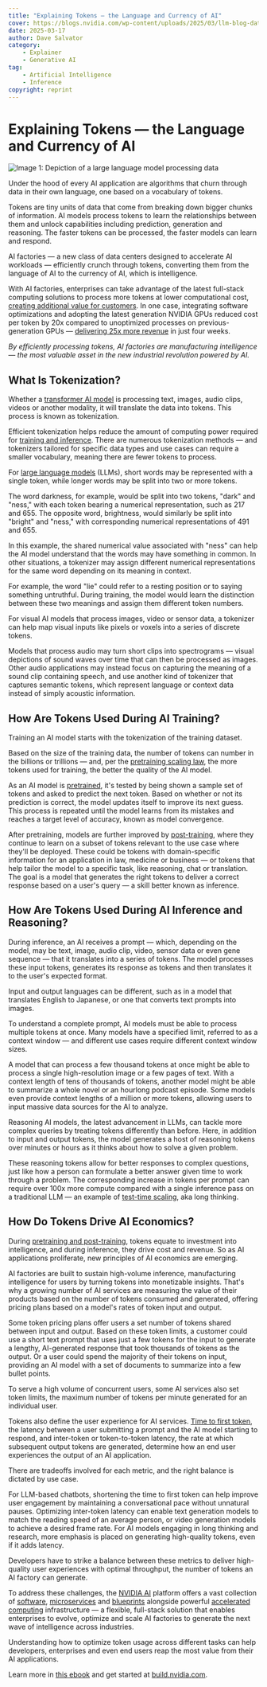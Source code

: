 ```yaml
---
title: "Explaining Tokens — the Language and Currency of AI"
cover: https://blogs.nvidia.com/wp-content/uploads/2025/03/llm-blog-data-curator-2847806-1280x680-1.png
date: 2025-03-17
author: Dave Salvator
category:
    - Explainer
    - Generative AI
tag:
    - Artificial Intelligence 
    - Inference
copyright: reprint
---
```


# Explaining Tokens — the Language and Currency of AI

![Image 1: Depiction of a large language model processing data](https://blogs.nvidia.com/wp-content/uploads/2025/03/llm-blog-data-curator-2847806-1280x680-1.png)

Under the hood of every AI application are algorithms that churn through data in their own language, one based on a vocabulary of tokens.

Tokens are tiny units of data that come from breaking down bigger chunks of information. AI models process tokens to learn the relationships between them and unlock capabilities including prediction, generation and reasoning. The faster tokens can be processed, the faster models can learn and respond.

AI factories — a new class of data centers designed to accelerate AI workloads — efficiently crunch through tokens, converting them from the language of AI to the currency of AI, which is intelligence.

With AI factories, enterprises can take advantage of the latest full-stack computing solutions to process more tokens at lower computational cost, [creating additional value for customers](https://blogs.nvidia.com/blog/ai-inference-platform/). In one case, integrating software optimizations and adopting the latest generation NVIDIA GPUs reduced cost per token by 20x compared to unoptimized processes on previous-generation GPUs — [delivering 25x more revenue](https://x.com/NVIDIAAIDev/status/1894172956726890623) in just four weeks.

_By efficiently processing tokens, AI factories are manufacturing intelligence — the most valuable asset in the new industrial revolution powered by AI._

## **What Is Tokenization?** 

Whether a [transformer AI model](https://blogs.nvidia.com/blog/what-is-a-transformer-model/) is processing text, images, audio clips, videos or another modality, it will translate the data into tokens. This process is known as tokenization.

Efficient tokenization helps reduce the amount of computing power required for [training and inference](https://blogs.nvidia.com/blog/difference-deep-learning-training-inference-ai/). There are numerous tokenization methods — and tokenizers tailored for specific data types and use cases can require a smaller vocabulary, meaning there are fewer tokens to process.

For [large language models](https://www.nvidia.com/en-us/glossary/large-language-models/) (LLMs), short words may be represented with a single token, while longer words may be split into two or more tokens.

The word darkness, for example, would be split into two tokens, "dark" and "ness," with each token bearing a numerical representation, such as 217 and 655. The opposite word, brightness, would similarly be split into "bright" and "ness," with corresponding numerical representations of 491 and 655.

In this example, the shared numerical value associated with "ness" can help the AI model understand that the words may have something in common. In other situations, a tokenizer may assign different numerical representations for the same word depending on its meaning in context.

For example, the word "lie" could refer to a resting position or to saying something untruthful. During training, the model would learn the distinction between these two meanings and assign them different token numbers.

For visual AI models that process images, video or sensor data, a tokenizer can help map visual inputs like pixels or voxels into a series of discrete tokens.

Models that process audio may turn short clips into spectrograms — visual depictions of sound waves over time that can then be processed as images. Other audio applications may instead focus on capturing the meaning of a sound clip containing speech, and use another kind of tokenizer that captures semantic tokens, which represent language or context data instead of simply acoustic information.

## **How Are Tokens Used During AI Training?**

Training an AI model starts with the tokenization of the training dataset.

Based on the size of the training data, the number of tokens can number in the billions or trillions — and, per the [pretraining scaling law](https://blogs.nvidia.com/blog/ai-scaling-laws/), the more tokens used for training, the better the quality of the AI model.

As an AI model is [pretrained](https://youtube.com/shorts/18kMZW2HPGQ?si=aySxqllQ0Yg-L2fK), it's tested by being shown a sample set of tokens and asked to predict the next token. Based on whether or not its prediction is correct, the model updates itself to improve its next guess. This process is repeated until the model learns from its mistakes and reaches a target level of accuracy, known as model convergence.

After pretraining, models are further improved by [post-training](https://blogs.nvidia.com/blog/ai-scaling-laws/#post-training-scaling), where they continue to learn on a subset of tokens relevant to the use case where they'll be deployed. These could be tokens with domain-specific information for an application in law, medicine or business — or tokens that help tailor the model to a specific task, like reasoning, chat or translation. The goal is a model that generates the right tokens to deliver a correct response based on a user's query — a skill better known as inference.

## **How Are Tokens Used During AI Inference and Reasoning?** 

During inference, an AI receives a prompt — which, depending on the model, may be text, image, audio clip, video, sensor data or even gene sequence — that it translates into a series of tokens. The model processes these input tokens, generates its response as tokens and then translates it to the user's expected format.

Input and output languages can be different, such as in a model that translates English to Japanese, or one that converts text prompts into images.

To understand a complete prompt, AI models must be able to process multiple tokens at once. Many models have a specified limit, referred to as a context window — and different use cases require different context window sizes.

A model that can process a few thousand tokens at once might be able to process a single high-resolution image or a few pages of text. With a context length of tens of thousands of tokens, another model might be able to summarize a whole novel or an hourlong podcast episode. Some models even provide context lengths of a million or more tokens, allowing users to input massive data sources for the AI to analyze.

Reasoning AI models, the latest advancement in LLMs, can tackle more complex queries by treating tokens differently than before. Here, in addition to input and output tokens, the model generates a host of reasoning tokens over minutes or hours as it thinks about how to solve a given problem.

These reasoning tokens allow for better responses to complex questions, just like how a person can formulate a better answer given time to work through a problem. The corresponding increase in tokens per prompt can require over 100x more compute compared with a single inference pass on a traditional LLM — an example of [test-time scaling](https://blogs.nvidia.com/blog/ai-scaling-laws/#test-time-scaling), aka long thinking.

## **How Do Tokens Drive AI Economics?** 

During [pretraining and post-training](https://blogs.nvidia.com/blog/ai-scaling-laws/), tokens equate to investment into intelligence, and during inference, they drive cost and revenue. So as AI applications proliferate, new principles of AI economics are emerging.

AI factories are built to sustain high-volume inference, manufacturing intelligence for users by turning tokens into monetizable insights. That's why a growing number of AI services are measuring the value of their products based on the number of tokens consumed and generated, offering pricing plans based on a model's rates of token input and output.

Some token pricing plans offer users a set number of tokens shared between input and output. Based on these token limits, a customer could use a short text prompt that uses just a few tokens for the input to generate a lengthy, AI-generated response that took thousands of tokens as the output. Or a user could spend the majority of their tokens on input, providing an AI model with a set of documents to summarize into a few bullet points.

To serve a high volume of concurrent users, some AI services also set token limits, the maximum number of tokens per minute generated for an individual user.

Tokens also define the user experience for AI services. [Time to first token](https://docs.nvidia.com/nim/benchmarking/llm/latest/metrics.html#time-to-first-token-ttft), the latency between a user submitting a prompt and the AI model starting to respond, and inter-token or token-to-token latency, the rate at which subsequent output tokens are generated, determine how an end user experiences the output of an AI application.

There are tradeoffs involved for each metric, and the right balance is dictated by use case.

For LLM-based chatbots, shortening the time to first token can help improve user engagement by maintaining a conversational pace without unnatural pauses. Optimizing inter-token latency can enable text generation models to match the reading speed of an average person, or video generation models to achieve a desired frame rate. For AI models engaging in long thinking and research, more emphasis is placed on generating high-quality tokens, even if it adds latency.

Developers have to strike a balance between these metrics to deliver high-quality user experiences with optimal throughput, the number of tokens an AI factory can generate.

To address these challenges, the [NVIDIA AI](https://www.nvidia.com/en-us/ai-data-science/generative-ai/) platform offers a vast collection of [software](https://www.nvidia.com/en-us/software/), [microservices](https://www.nvidia.com/en-us/ai-data-science/products/nim-microservices/) and [blueprints](https://www.nvidia.com/en-us/ai-data-science/ai-workflows/) alongside powerful [accelerated computing](https://www.nvidia.com/en-us/data-center/solutions/accelerated-computing/) infrastructure — a flexible, full-stack solution that enables enterprises to evolve, optimize and scale AI factories to generate the next wave of intelligence across industries.

Understanding how to optimize token usage across different tasks can help developers, enterprises and even end users reap the most value from their AI applications.

Learn more in [this ebook](https://www.nvidia.com/en-us/solutions/ai/inference/balancing-cost-latency-and-performance-ebook/) and get started at [build.nvidia.com](https://build.nvidia.com/).
